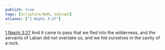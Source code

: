 ```yaml
---
publish: true
tags: [Scripture/BoM, noGraph]
aliases: ["1 Nephi 3:27"]
---
```

[1 Nephi 3:27](https://churchofjesuschrist.org/study/scriptures/bofm/1-ne/3?lang=eng&id=p27#p27) And it came to pass that we fled into the wilderness, and the servants of Laban did not overtake us, and we hid ourselves in the cavity of a rock.
